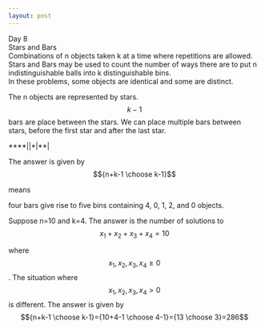 ```yaml
---  
layout: post  
---  
```


Day 8   
Stars and Bars    
Combinations of n objects taken k at a time where repetitions are allowed.  
Stars and Bars may be used to count the number of ways there are to put n indistinguishable balls into k distinguishable bins.  
In these problems, some objects are identical and some are distinct.


The n objects are represented by stars. $$k-1$$ bars are place between the stars. We can place multiple bars between stars, before the first star and after the last star.

\*\*\*\*\|\|\*\|\*\*\|

The answer is given by $${n+k-1 \choose k-1}$$  










means

four bars give rise to five bins containing 4, 0, 1, 2, and 0 objects.  

Suppose n=10 and k=4. The answer is the number of solutions to $$x_{1}+x_{2}+x_{3}+x_{4}=10$$

where $$x_{1},x_{2},x_{3},x_{4}\geq0$$. The situation where $$x_{1},x_{2},x_{3},x_{4}>0$$ is different. The answer is given by $${n+k-1 \choose k-1}={10+4-1 \choose 4-1}={13 \choose 3}=286$$  
